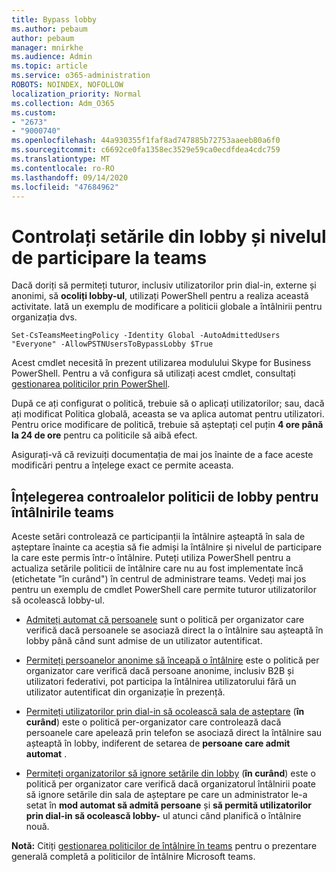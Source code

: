 ```yaml
---
title: Bypass lobby
ms.author: pebaum
author: pebaum
manager: mnirkhe
ms.audience: Admin
ms.topic: article
ms.service: o365-administration
ROBOTS: NOINDEX, NOFOLLOW
localization_priority: Normal
ms.collection: Adm_O365
ms.custom:
- "2673"
- "9000740"
ms.openlocfilehash: 44a930355f1faf8ad747885b72753aaeeb80a6f0
ms.sourcegitcommit: c6692ce0fa1358ec3529e59ca0ecdfdea4cdc759
ms.translationtype: MT
ms.contentlocale: ro-RO
ms.lasthandoff: 09/14/2020
ms.locfileid: "47684962"
---
```

# <a name="control-lobby-settings-and-level-of-participation-in-teams"></a>Controlați setările din lobby și nivelul de participare la teams

Dacă doriți să permiteți tuturor, inclusiv utilizatorilor prin dial-in, externe și anonimi, să **ocoliți lobby-ul**, utilizați PowerShell pentru a realiza această activitate. Iată un exemplu de modificare a politicii globale a întâlnirii pentru organizația dvs.

`Set-CsTeamsMeetingPolicy -Identity Global -AutoAdmittedUsers "Everyone" -AllowPSTNUsersToBypassLobby $True`

Acest cmdlet necesită în prezent utilizarea modulului Skype for Business PowerShell. Pentru a vă configura să utilizați acest cmdlet, consultați [gestionarea politicilor prin PowerShell](https://docs.microsoft.com/microsoftteams/teams-powershell-overview#managing-policies-via-powershell).

După ce ați configurat o politică, trebuie să o aplicați utilizatorilor; sau, dacă ați modificat Politica globală, aceasta se va aplica automat pentru utilizatori. Pentru orice modificare de politică, trebuie să așteptați cel puțin **4 ore până la 24 de ore** pentru ca politicile să aibă efect. 

Asigurați-vă că revizuiți documentația de mai jos înainte de a face aceste modificări pentru a înțelege exact ce permite aceasta.


## <a name="understanding-teams-meeting-lobby-policy-controls"></a>Înțelegerea controalelor politicii de lobby pentru întâlnirile teams

Aceste setări controlează ce participanții la întâlnire așteaptă în sala de așteptare înainte ca aceștia să fie admiși la întâlnire și nivelul de participare la care este permis într-o întâlnire. Puteți utiliza PowerShell pentru a actualiza setările politicii de întâlnire care nu au fost implementate încă (etichetate "în curând") în centrul de administrare teams. Vedeți mai jos pentru un exemplu de cmdlet PowerShell care permite tuturor utilizatorilor să ocolească lobby-ul.

- [Admiteți automat că persoanele](https://docs.microsoft.com/microsoftteams/meeting-policies-in-teams#automatically-admit-people) sunt o politică per organizator care verifică dacă persoanele se asociază direct la o întâlnire sau așteaptă în lobby până când sunt admise de un utilizator autentificat.

- [Permiteți persoanelor anonime să înceapă o întâlnire](https://docs.microsoft.com/microsoftteams/meeting-policies-in-teams#allow-anonymous-people-to-start-a-meeting) este o politică per organizator care verifică dacă persoane anonime, inclusiv B2B și utilizatori federativi, pot participa la întâlnirea utilizatorului fără un utilizator autentificat din organizație în prezență.

- [Permiteți utilizatorilor prin dial-in să ocolească sala de așteptare](https://docs.microsoft.com/microsoftteams/meeting-policies-in-teams#allow-dial-in-users-to-bypass-the-lobby-coming-soon) (**în curând**) este o politică per-organizator care controlează dacă persoanele care apelează prin telefon se asociază direct la întâlnire sau așteaptă în lobby, indiferent de setarea de **persoane care admit automat** .

- [Permiteți organizatorilor să ignore setările din lobby](https://docs.microsoft.com/microsoftteams/meeting-policies-in-teams#allow-organizers-to-override-lobby-settings-coming-soon) (**în curând**) este o politică per organizator care verifică dacă organizatorul întâlnirii poate să ignore setările din sala de așteptare pe care un administrator le-a setat în **mod automat să admită persoane** și **să permită utilizatorilor prin dial-in să ocolească lobby-** ul atunci când planifică o întâlnire nouă.

**Notă:** Citiți [gestionarea politicilor de întâlnire în teams](https://docs.microsoft.com/microsoftteams/meeting-policies-in-teams) pentru o prezentare generală completă a politicilor de întâlnire Microsoft teams.
